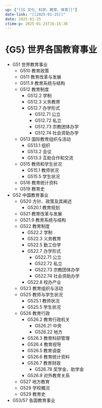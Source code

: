 ```yaml
---
up: ["[[G 文化、科学、教育、体育]]"]
date-link: "[[2025-01-25]]"
date: 2025-01-25
ctime-p: 2025-01-25T16:15:38
---
```


# {G5} 世界各国教育事业

- G51 世界教育事业
	- G510 教育政策
	- G511 教育改革与发展
	- G511.9 教育系统与结构
	- G512 教育制度
		- G512.2 学制
		- G512.3 义务教育
		- G512.7 办学形式
			- G512.71 公立
			- G512.72 私立
			- G512.73 宗教团体办学
			- G512.74 社会资助办学
	- G513 国际教育组织与活动
		- G513.1 组织
		- G513.2 会议
		- G513.3 互助合作和交流
	- G515 教师和学生状况
		- G515.1 教师状况
		- G515.5 学生状况
	- G516 教育统计资料
	- G519 教育史
- G52 中国教育事业
	- G520 方针、政策及其阐述
		- G520.1 教育规划
	- G521 教育改革与发展
	- G521.9 教育系统与结构
	- G522 教育制度
		- G522.2 学制
		- G522.3 义务教育
		- G522.5 勤工俭学
		- G522.7 办学形式
			- G522.71 公立
			- G522.72 私立
			- G522.73 宗教团体办学
			- G522.74 社会资助办学
		- G522.8 校办产业
	- G523 教育组织与活动
	- G525 教师与学生状况
		- G525.1 教师状况
		- G525.5 学生状况
	- G526 教育行政
		- G526.2 教育行政机关
			- G526.21 中央
			- G526.22 地方
		- G526.3 教育科研管理
		- G526.4 教育视导
		- G526.5 教育调查
		- G526.6 教育统计资料
		- G526.7 教育财政
			- G526.78 奖学金、助学金
		- G526.9 对外教育关系
	- G527 地方教育
	- G528 学校概况
	- G529 教育史
- G53/57 各国教育事业
